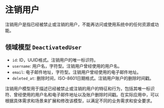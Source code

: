 # 注销用户

注销用户是指已经被禁止或注销的用户，不能再访问或使用系统中的任何资源或功能。

## 领域模型 `DeactivatedUser`

- `id`: ID，UUID格式。注销用户的唯一标识符。
- `username`: 用户名，字符型。注销用户曾经使用的用户名。
- `email`: 电子邮件地址，字符型。注销用户曾经使用的电子邮件地址。
- `deleted_at`: 删除时间，ISO-8601日期格式。注销用户账户的删除时间戳。

注销用户模型用于描述已经被禁止或注销的用户的特征和行为，包括其唯一标识符、曾经使用的用户名和电子邮件地址以及账户删除时间戳。在实际应用中，可以根据具体需求和场景来扩展和修改该模型，以满足不同的业务需求和安全要求。

